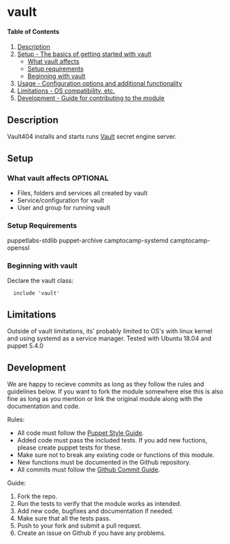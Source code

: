 
# vault

#### Table of Contents

1. [Description](#description)
2. [Setup - The basics of getting started with vault](#setup)
    * [What vault affects](#what-vault-affects)
    * [Setup requirements](#setup-requirements)
    * [Beginning with vault](#beginning-with-vault)
3. [Usage - Configuration options and additional functionality](#usage)
4. [Limitations - OS compatibility, etc.](#limitations)
5. [Development - Guide for contributing to the module](#development)

## Description

Vault404 installs and starts runs [Vault](https://www.vaultproject.io/) secret engine server.

## Setup

### What vault affects **OPTIONAL**

* Files, folders and services all created by vault
* Service/configuration for vault
* User and group for running vault 

### Setup Requirements

puppetlabs-stdlib
puppet-archive
camptocamp-systemd
camptocamp-openssl

### Beginning with vault

Declare the vault class:
```puppet
  include 'vault'
``` 
## Limitations

Outside of vault limitations, its' probably limited to OS's with linux kernel and using systemd as a service manager. Tested with Ubuntu 18.04 and puppet 5.4.0

## Development
We are happy to recieve commits as long as they follow the rules and guidelines below. If you want to fork the module somewhere else this is also fine as long as you mention or link the original module along with the documentation and code.

Rules:

* All code must follow the [Puppet Style Guide](https://docs.puppet.com/guides/style_guide.html).
* Added code must pass the included tests. If you add new fuctions, please create puppet tests for these.
* Make sure not to break any existing code or functions of this module.
* New functions must be documented in the Github repository.
* All commits must follow the [Github Commit Guide](https://github.com/erlang/otp/wiki/writing-good-commit-messages).

Guide:

1. Fork the repo.
2. Run the tests to verify that the module works as intended.
3. Add new code, bugfixes and documentation if needed.
4. Make sure that all the tests pass.
5. Push to your fork and submit a pull request.
6. Create an issue on Github if you have any problems.